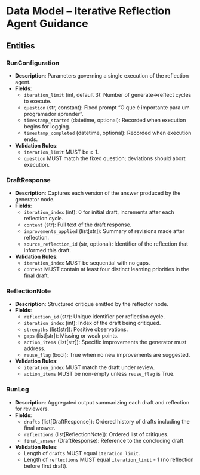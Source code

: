 # Data Model – Iterative Reflection Agent Guidance

## Entities

### RunConfiguration
- **Description**: Parameters governing a single execution of the reflection agent.
- **Fields**:
  - `iteration_limit` (int, default 3): Number of generate→reflect cycles to execute.
  - `question` (str, constant): Fixed prompt “O que é importante para um programador aprender”.
  - `timestamp_started` (datetime, optional): Recorded when execution begins for logging.
  - `timestamp_completed` (datetime, optional): Recorded when execution ends.
- **Validation Rules**:
  - `iteration_limit` MUST be ≥ 1.
  - `question` MUST match the fixed question; deviations should abort execution.

### DraftResponse
- **Description**: Captures each version of the answer produced by the generator node.
- **Fields**:
  - `iteration_index` (int): 0 for initial draft, increments after each reflection cycle.
  - `content` (str): Full text of the draft response.
  - `improvements_applied` (list[str]): Summary of revisions made after reflection.
  - `source_reflection_id` (str, optional): Identifier of the reflection that informed this draft.
- **Validation Rules**:
  - `iteration_index` MUST be sequential with no gaps.
  - `content` MUST contain at least four distinct learning priorities in the final draft.

### ReflectionNote
- **Description**: Structured critique emitted by the reflector node.
- **Fields**:
  - `reflection_id` (str): Unique identifier per reflection cycle.
  - `iteration_index` (int): Index of the draft being critiqued.
  - `strengths` (list[str]): Positive observations.
  - `gaps` (list[str]): Missing or weak points.
  - `action_items` (list[str]): Specific improvements the generator must address.
  - `reuse_flag` (bool): True when no new improvements are suggested.
- **Validation Rules**:
  - `iteration_index` MUST match the draft under review.
  - `action_items` MUST be non-empty unless `reuse_flag` is True.

### RunLog
- **Description**: Aggregated output summarizing each draft and reflection for reviewers.
- **Fields**:
  - `drafts` (list[DraftResponse]): Ordered history of drafts including the final answer.
  - `reflections` (list[ReflectionNote]): Ordered list of critiques.
  - `final_answer` (DraftResponse): Reference to the concluding draft.
- **Validation Rules**:
  - Length of `drafts` MUST equal `iteration_limit`.
  - Length of `reflections` MUST equal `iteration_limit` - 1 (no reflection before first draft).
